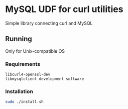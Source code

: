 # MySQL UDF for curl utilities

Simple library connecting curl and MySQL

## Running

Only for Unix-compatible OS

### Requirements

``` text
libcurl4-openssl-dev
libmysqlclient development software
```

### Installation

``` bash
sudo ./install.sh
```
